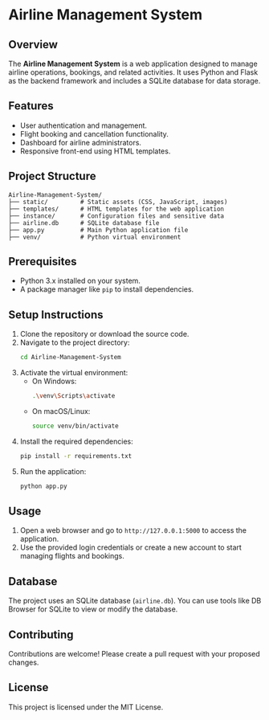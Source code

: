 # Airline Management System

## Overview
The **Airline Management System** is a web application designed to manage airline operations, bookings, and related activities. It uses Python and Flask as the backend framework and includes a SQLite database for data storage.

## Features
- User authentication and management.
- Flight booking and cancellation functionality.
- Dashboard for airline administrators.
- Responsive front-end using HTML templates.

## Project Structure
```
Airline-Management-System/
├── static/         # Static assets (CSS, JavaScript, images)
├── templates/      # HTML templates for the web application
├── instance/       # Configuration files and sensitive data
├── airline.db      # SQLite database file
├── app.py          # Main Python application file
├── venv/           # Python virtual environment
```

## Prerequisites
- Python 3.x installed on your system.
- A package manager like `pip` to install dependencies.

## Setup Instructions
1. Clone the repository or download the source code.
2. Navigate to the project directory:
   ```bash
   cd Airline-Management-System
   ```
3. Activate the virtual environment:
   - On Windows:
     ```bash
     .\venv\Scripts\activate
     ```
   - On macOS/Linux:
     ```bash
     source venv/bin/activate
     ```
4. Install the required dependencies:
   ```bash
   pip install -r requirements.txt
   ```
5. Run the application:
   ```bash
   python app.py
   ```

## Usage
1. Open a web browser and go to `http://127.0.0.1:5000` to access the application.
2. Use the provided login credentials or create a new account to start managing flights and bookings.

## Database
The project uses an SQLite database (`airline.db`). You can use tools like DB Browser for SQLite to view or modify the database.

## Contributing
Contributions are welcome! Please create a pull request with your proposed changes.

## License
This project is licensed under the MIT License.
